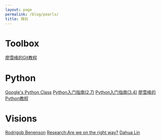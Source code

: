 ```yaml
---
layout: page
permalink: /blog/pearls/
title: 珠玑
---
```


# Toolbox
<div markdown="0">
<a href="http://www.liaoxuefeng.com/wiki/0013739516305929606dd18361248578c67b8067c8c017b000" class="btn btn-danger">廖雪峰的Git教程</a>
</div>

# Python
<div markdown="0">
<a href="https://developers.google.com/edu/python/" class="btn btn-success">Google's Python Class</a>
<a href="http://www.pythondoc.com/pythontutorial27/" class="btn btn-info">Python入门指南(2.7)</a>
<a href="http://www.pythondoc.com/pythontutorial3/index.html" class="btn btn-danger">Python入门指南(3.4)</a>
<a href="http://www.liaoxuefeng.com/wiki/001374738125095c955c1e6d8bb493182103fac9270762a000" class="btn btn-warning">廖雪峰的Python教程</a>
</div>

# Visions
<div markdown="0">
<a href="http://rodrigob.github.io/" class="btn btn-warning">Rodrigob Benenson</a>
<a href="http://www.stat.ucla.edu/~sczhu/research_blog.html" class="btn btn-danger">Research:Are we on the right way?</a>
<a href="http://dahua.me/research.html" class="btn btn-info">Dahua Lin</a>
</div>

